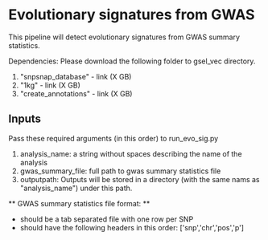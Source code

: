 # Evolutionary signatures from GWAS
This pipeline will detect evolutionary signatures from GWAS summary statistics.

Dependencies:
Please download the following folder to gsel_vec directory.
1) "snpsnap_database" - link (X GB)
2) "1kg" - link (X GB)
3) "create_annotations" - link (X GB)


## Inputs
Pass these required arguments (in this order) to run_evo_sig.py
1) analysis_name: a string without spaces describing the name of the analysis
2) gwas_summary_file: full path to gwas summary statistics file
3) outputpath: Outputs will be stored in a directory (with the same nams as "analysis_name") under this path.



** GWAS summary statistics file format: **
- should be a tab separated file with one row per SNP
- should have the following headers in this order: ['snp','chr','pos','p']

